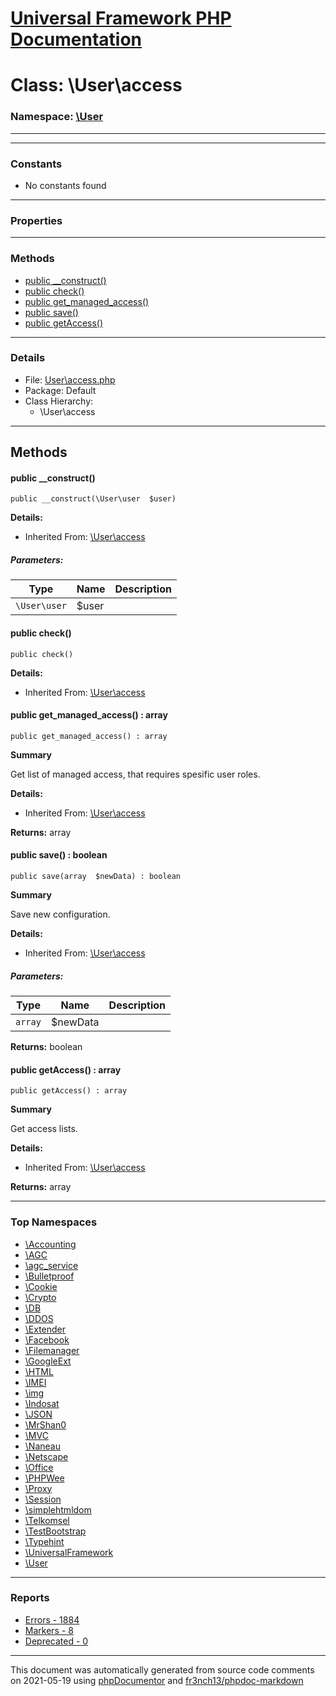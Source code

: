# [Universal Framework PHP Documentation](../home.md)

# Class: \User\access
### Namespace: [\User](../namespaces/User.md)
---
---
### Constants
* No constants found
---
### Properties
---
### Methods
* [public __construct()](../classes/User.access.md#method___construct)
* [public check()](../classes/User.access.md#method_check)
* [public get_managed_access()](../classes/User.access.md#method_get_managed_access)
* [public save()](../classes/User.access.md#method_save)
* [public getAccess()](../classes/User.access.md#method_getAccess)
---
### Details
* File: [User\access.php](../files/User.access.md)
* Package: Default
* Class Hierarchy:
  * \User\access

---
## Methods
<a name="method___construct" class="anchor"></a>
#### public __construct() 

```
public __construct(\User\user  $user) 
```

**Details:**
* Inherited From: [\User\access](../classes/User.access.md)
##### Parameters:
| Type | Name | Description |
| ---- | ---- | ----------- |
| <code>\User\user</code> | $user  |  |




<a name="method_check" class="anchor"></a>
#### public check() 

```
public check() 
```

**Details:**
* Inherited From: [\User\access](../classes/User.access.md)




<a name="method_get_managed_access" class="anchor"></a>
#### public get_managed_access() : array

```
public get_managed_access() : array
```

**Summary**

Get list of managed access, that requires spesific user roles.

**Details:**
* Inherited From: [\User\access](../classes/User.access.md)

**Returns:** array


<a name="method_save" class="anchor"></a>
#### public save() : boolean

```
public save(array  $newData) : boolean
```

**Summary**

Save new configuration.

**Details:**
* Inherited From: [\User\access](../classes/User.access.md)
##### Parameters:
| Type | Name | Description |
| ---- | ---- | ----------- |
| <code>array</code> | $newData  |  |

**Returns:** boolean


<a name="method_getAccess" class="anchor"></a>
#### public getAccess() : array

```
public getAccess() : array
```

**Summary**

Get access lists.

**Details:**
* Inherited From: [\User\access](../classes/User.access.md)

**Returns:** array



---

### Top Namespaces

* [\Accounting](../namespaces/Accounting.md)
* [\AGC](../namespaces/AGC.md)
* [\agc_service](../namespaces/agc_service.md)
* [\Bulletproof](../namespaces/Bulletproof.md)
* [\Cookie](../namespaces/Cookie.md)
* [\Crypto](../namespaces/Crypto.md)
* [\DB](../namespaces/DB.md)
* [\DDOS](../namespaces/DDOS.md)
* [\Extender](../namespaces/Extender.md)
* [\Facebook](../namespaces/Facebook.md)
* [\Filemanager](../namespaces/Filemanager.md)
* [\GoogleExt](../namespaces/GoogleExt.md)
* [\HTML](../namespaces/HTML.md)
* [\IMEI](../namespaces/IMEI.md)
* [\img](../namespaces/img.md)
* [\Indosat](../namespaces/Indosat.md)
* [\JSON](../namespaces/JSON.md)
* [\MrShan0](../namespaces/MrShan0.md)
* [\MVC](../namespaces/MVC.md)
* [\Naneau](../namespaces/Naneau.md)
* [\Netscape](../namespaces/Netscape.md)
* [\Office](../namespaces/Office.md)
* [\PHPWee](../namespaces/PHPWee.md)
* [\Proxy](../namespaces/Proxy.md)
* [\Session](../namespaces/Session.md)
* [\simplehtmldom](../namespaces/simplehtmldom.md)
* [\Telkomsel](../namespaces/Telkomsel.md)
* [\TestBootstrap](../namespaces/TestBootstrap.md)
* [\Typehint](../namespaces/Typehint.md)
* [\UniversalFramework](../namespaces/UniversalFramework.md)
* [\User](../namespaces/User.md)

---

### Reports
* [Errors - 1884](../reports/errors.md)
* [Markers - 8](../reports/markers.md)
* [Deprecated - 0](../reports/deprecated.md)

---

This document was automatically generated from source code comments on 2021-05-19 using [phpDocumentor](http://www.phpdoc.org/) and [fr3nch13/phpdoc-markdown](https://github.com/fr3nch13/phpdoc-markdown)
